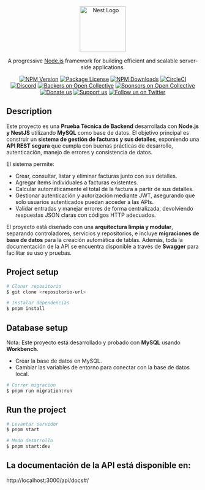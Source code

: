 <p align="center">
  <a href="http://nestjs.com/" target="blank"><img src="https://nestjs.com/img/logo-small.svg" width="120" alt="Nest Logo" /></a>
</p>

[circleci-image]: https://img.shields.io/circleci/build/github/nestjs/nest/master?token=abc123def456
[circleci-url]: https://circleci.com/gh/nestjs/nest

  <p align="center">A progressive <a href="http://nodejs.org" target="_blank">Node.js</a> framework for building efficient and scalable server-side applications.</p>
    <p align="center">
<a href="https://www.npmjs.com/~nestjscore" target="_blank"><img src="https://img.shields.io/npm/v/@nestjs/core.svg" alt="NPM Version" /></a>
<a href="https://www.npmjs.com/~nestjscore" target="_blank"><img src="https://img.shields.io/npm/l/@nestjs/core.svg" alt="Package License" /></a>
<a href="https://www.npmjs.com/~nestjscore" target="_blank"><img src="https://img.shields.io/npm/dm/@nestjs/common.svg" alt="NPM Downloads" /></a>
<a href="https://circleci.com/gh/nestjs/nest" target="_blank"><img src="https://img.shields.io/circleci/build/github/nestjs/nest/master" alt="CircleCI" /></a>
<a href="https://discord.gg/G7Qnnhy" target="_blank"><img src="https://img.shields.io/badge/discord-online-brightgreen.svg" alt="Discord"/></a>
<a href="https://opencollective.com/nest#backer" target="_blank"><img src="https://opencollective.com/nest/backers/badge.svg" alt="Backers on Open Collective" /></a>
<a href="https://opencollective.com/nest#sponsor" target="_blank"><img src="https://opencollective.com/nest/sponsors/badge.svg" alt="Sponsors on Open Collective" /></a>
  <a href="https://paypal.me/kamilmysliwiec" target="_blank"><img src="https://img.shields.io/badge/Donate-PayPal-ff3f59.svg" alt="Donate us"/></a>
    <a href="https://opencollective.com/nest#sponsor"  target="_blank"><img src="https://img.shields.io/badge/Support%20us-Open%20Collective-41B883.svg" alt="Support us"></a>
  <a href="https://twitter.com/nestframework" target="_blank"><img src="https://img.shields.io/twitter/follow/nestframework.svg?style=social&label=Follow" alt="Follow us on Twitter"></a>
</p>
  <!--[![Backers on Open Collective](https://opencollective.com/nest/backers/badge.svg)](https://opencollective.com/nest#backer)
  [![Sponsors on Open Collective](https://opencollective.com/nest/sponsors/badge.svg)](https://opencollective.com/nest#sponsor)-->

## Description

Este proyecto es una **Prueba Técnica de Backend** desarrollada con **Node.js y NestJS** utilizando **MySQL** como base de datos. El objetivo principal es construir un **sistema de gestión de facturas y sus detalles**, exponiendo una **API REST segura** que cumpla con buenas prácticas de desarrollo, autenticación, manejo de errores y consistencia de datos.

El sistema permite:

- Crear, consultar, listar y eliminar facturas junto con sus detalles.
- Agregar ítems individuales a facturas existentes.
- Calcular automáticamente el total de la factura a partir de sus detalles.
- Gestionar autenticación y autorización mediante JWT, asegurando que solo usuarios autenticados puedan acceder a las APIs.
- Validar entradas y manejar errores de forma centralizada, devolviendo respuestas JSON claras con códigos HTTP adecuados.

El proyecto está diseñado con una **arquitectura limpia y modular**, separando controladores, servicios y repositorios, e incluye **migraciones de base de datos** para la creación automática de tablas. Además, toda la documentación de la API se encuentra disponible a través de **Swagger** para facilitar su uso y pruebas.


## Project setup

```bash
# Clonar repositorio
$ git clone <repositorio-url>

# Instalar dependencias
$ pnpm install
```

## Database setup
Nota: Este proyecto está desarrollado y probado con **MySQL** usando **Workbench**.
- Crear la base de datos en MySQL.
- Cambiar las variables de entorno para conectar con la base de datos local.

```bash
# Correr migracion
$ pnpm run migration:run
```

## Run the project
```bash
# Levantar servidor
$ pnpm start
```
```bash
# Modo desarrollo
$ pnpm start:dev
```
## La documentación de la API está disponible en:
http://localhost:3000/api/docs#/


